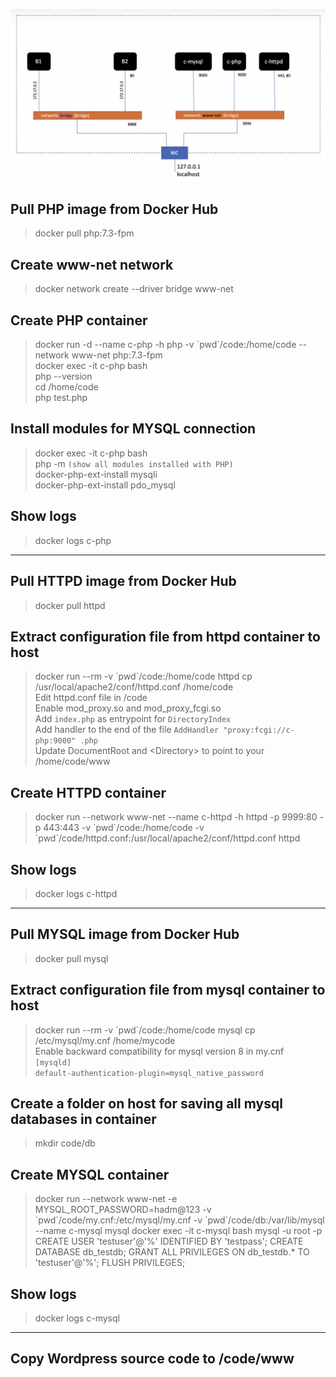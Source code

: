 ![](images/docker-network-example.png)
## **Pull PHP image from Docker Hub**
> docker pull php:7.3-fpm
## **Create www-net network**
> docker network create --driver bridge www-net
## **Create PHP container**
> docker run -d --name c-php -h php -v \`pwd\`/code:/home/code --network www-net php:7.3-fpm<br />
> docker exec -it c-php bash<br />
> php --version<br />
> cd /home/code<br />
> php test.php
## **Install modules for MYSQL connection**
> docker exec -it c-php bash<br />
> php -m `(show all modules installed with PHP)`<br />
> docker-php-ext-install mysqli<br />
> docker-php-ext-install pdo_mysql<br />
## **Show logs**
> docker logs c-php
<hr />

## **Pull HTTPD image from Docker Hub**
> docker pull httpd
## **Extract configuration file from httpd container to host**
> docker run --rm -v \`pwd\`/code:/home/code httpd cp /usr/local/apache2/conf/httpd.conf /home/code<br />
> Edit httpd.conf file in /code<br />
> Enable mod_proxy.so and mod_proxy_fcgi.so<br />
> Add `index.php` as entrypoint for `DirectoryIndex`<br />
> Add handler to the end of the file `AddHandler "proxy:fcgi://c-php:9000" .php`<br />
> Update DocumentRoot and \<Directory\> to point to your /home/code/www
## **Create HTTPD container**
> docker run --network www-net --name c-httpd -h httpd -p 9999:80 -p 443:443 -v \`pwd\`/code:/home/code -v \`pwd\`/code/httpd.conf:/usr/local/apache2/conf/httpd.conf httpd
## **Show logs**
> docker logs c-httpd
<hr />

## **Pull MYSQL image from Docker Hub**
> docker pull mysql
## **Extract configuration file from mysql container to host**
> docker run --rm -v \`pwd\`/code:/home/code mysql cp /etc/mysql/my.cnf /home/mycode<br />
> Enable backward compatibility for mysql version 8 in my.cnf<br />
> `[mysqld]`<br />
> `default-authentication-plugin=mysql_native_password`
## **Create a folder on host for saving all mysql databases in container**
> mkdir code/db
## **Create MYSQL container**
> docker run --network www-net -e MYSQL_ROOT_PASSWORD=hadm@123 -v \`pwd\`/code/my.cnf:/etc/mysql/my.cnf -v \`pwd\`/code/db:/var/lib/mysql --name c-mysql mysql
> docker exec -it c-mysql bash
> mysql -u root -p
> CREATE USER 'testuser'@'%' IDENTIFIED BY 'testpass';
> CREATE DATABASE db_testdb;
> GRANT ALL PRIVILEGES ON db_testdb.* TO 'testuser'@'%';
> FLUSH PRIVILEGES;
## **Show logs**
> docker logs c-mysql
<hr />

## **Copy Wordpress source code to /code/www**